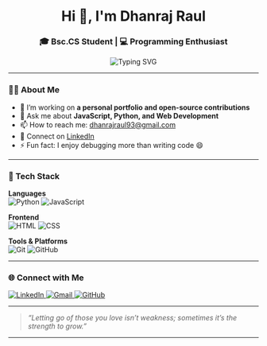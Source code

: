 <h1 align="center">Hi 👋, I'm Dhanraj Raul</h1>
<h3 align="center">🎓 Bsc.CS Student | 💻 Programming Enthusiast</h3>

<p align="center">
  <img src="https://readme-typing-svg.herokuapp.com?font=Fira+Code&weight=500&size=22&pause=1000&color=0FF7EC&center=true&vCenter=true&width=435&lines=Code.+Learn.+Build.+Repeat.;Welcome+to+my+GitHub+Profile!" alt="Typing SVG" />
</p>

---

### 🧑‍💻 About Me

- 🔭 I’m working on **a personal portfolio and open-source contributions**
- 💬 Ask me about **JavaScript, Python, and Web Development**
- 📫 How to reach me: [dhanrajraul93@gmail.com](mailto:dhanrajraul93@gmail.com)  
- 🔗 Connect on [LinkedIn](https://www.linkedin.com/in/dhanraj-raul-33b5b1378)
- ⚡ Fun fact: I enjoy debugging more than writing code 😄

---

### 🔧 Tech Stack

**Languages**  
![Python](https://img.shields.io/badge/Python-3776AB?style=for-the-badge&logo=python&logoColor=white)
![JavaScript](https://img.shields.io/badge/JavaScript-F7DF1E?style=for-the-badge&logo=javascript&logoColor=black)

**Frontend**  
![HTML](https://img.shields.io/badge/HTML5-E34F26?style=for-the-badge&logo=html5&logoColor=white)
![CSS](https://img.shields.io/badge/CSS3-1572B6?style=for-the-badge&logo=css3&logoColor=white)

**Tools & Platforms**  
![Git](https://img.shields.io/badge/Git-F05032?style=for-the-badge&logo=git&logoColor=white)
![GitHub](https://img.shields.io/badge/GitHub-181717?style=for-the-badge&logo=github&logoColor=white)

---

### 🌐 Connect with Me

<p align="left">
  <a href="https://www.linkedin.com/in/dhanraj-raul-33b5b1378" target="_blank">
    <img src="https://img.shields.io/badge/LinkedIn-blue?style=for-the-badge&logo=linkedin&logoColor=white" alt="LinkedIn"/>
  </a>
  <a href="mailto:dhanrajraul93@gmail.com" target="_blank">
    <img src="https://img.shields.io/badge/Gmail-D14836?style=for-the-badge&logo=gmail&logoColor=white" alt="Gmail"/>
  </a>
  <a href="https://github.com/Dhanraj-Html" target="_blank">
    <img src="https://img.shields.io/badge/GitHub-100000?style=for-the-badge&logo=github&logoColor=white" alt="GitHub"/>
  </a>
</p>

---

> _“Letting go of those you love isn’t weakness; sometimes it’s the strength to grow.”_

---
